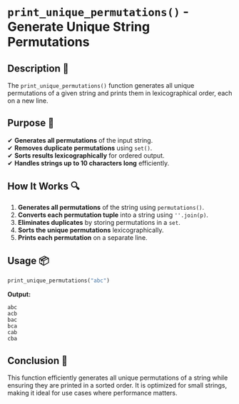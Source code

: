 # `print_unique_permutations()` - Generate Unique String Permutations

## Description 📝

The `print_unique_permutations()` function generates all unique permutations of a given string and prints them in lexicographical order, each on a new line.

## Purpose 🎯

✔ **Generates all permutations** of the input string.  
✔ **Removes duplicate permutations** using `set()`.  
✔ **Sorts results lexicographically** for ordered output.  
✔ **Handles strings up to 10 characters long** efficiently.

## How It Works 🔍

1. **Generates all permutations** of the string using `permutations()`.
2. **Converts each permutation tuple** into a string using `''.join(p)`.
3. **Eliminates duplicates** by storing permutations in a `set`.
4. **Sorts the unique permutations** lexicographically.
5. **Prints each permutation** on a separate line.

## Usage 📦

```python
print_unique_permutations("abc")
```

**Output:**

```plaintext
abc
acb
bac
bca
cab
cba
```

## Conclusion 🚀

This function efficiently generates all unique permutations of a string while ensuring they are printed in a sorted order.
It is optimized for small strings, making it ideal for use cases where performance matters.
